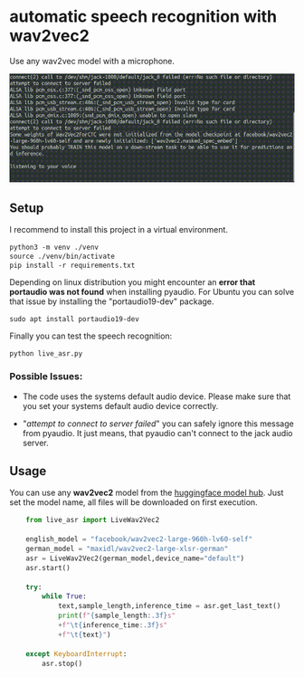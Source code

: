 # automatic speech recognition with wav2vec2 

Use any wav2vec model with a microphone.

![demo gif](./docs/wav2veclive.gif)

## Setup

I recommend to install this project in a virtual environment.

```
python3 -m venv ./venv
source ./venv/bin/activate
pip install -r requirements.txt
```

Depending on linux distribution you might encounter an **error that portaudio was not found** when installing pyaudio. For Ubuntu you can solve that issue by installing the "portaudio19-dev" package.

```
sudo apt install portaudio19-dev
```

Finally you can test the speech recognition:

```
python live_asr.py
```

### Possible Issues:

* The code uses the systems default audio device. Please make sure that you set your systems default audio device correctly. 

* "*attempt to connect to server failed*" you can safely ignore this message from pyaudio. It just means, that pyaudio can't connect to the jack audio server. 


## Usage

You can use any **wav2vec2** model from the [huggingface model hub](https://huggingface.co/models?pipeline_tag=automatic-speech-recognition&search=wav2vec2). Just set the model name, all files will be downloaded on first execution.

```python 
    from live_asr import LiveWav2Vec2

    english_model = "facebook/wav2vec2-large-960h-lv60-self"
    german_model = "maxidl/wav2vec2-large-xlsr-german"
    asr = LiveWav2Vec2(german_model,device_name="default")
    asr.start()

    try:        
        while True:
            text,sample_length,inference_time = asr.get_last_text()                        
            print(f"{sample_length:.3f}s"
            +f"\t{inference_time:.3f}s"
            +f"\t{text}")
            
    except KeyboardInterrupt:   
        asr.stop()  
```